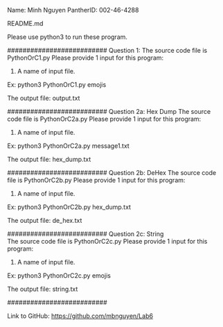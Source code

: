 Name: Minh Nguyen
PantherID: 002-46-4288

README.md

Please use python3 to run these program.

##########################
Question 1:
The source code file is PythonOrC1.py
Please provide 1 input for this program:
   1. A name of input file.

Ex: python3 PythonOrC1.py emojis

The output file: output.txt

##########################
Question 2a: Hex Dump
The source code file is PythonOrC2a.py
Please provide 1 input for this program:
   1. A name of input file.

Ex: python3 PythonOrC2a.py message1.txt

The output file: hex_dump.txt

##########################
Question 2b: DeHex
The source code file is PythonOrC2b.py
Please provide 1 input for this program:
   1. A name of input file.

Ex: python3 PythonOrC2b.py hex_dump.txt

The output file: de_hex.txt

##########################
Question 2c: String   
The source code file is PythonOrC2c.py
Please provide 1 input for this program:
   1. A name of input file.

Ex: python3 PythonOrC2c.py emojis

The output file: string.txt

##########################

Link to GitHub: https://github.com/mbnguyen/Lab6
